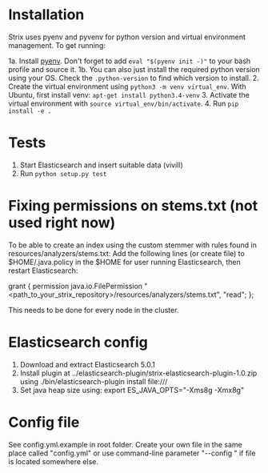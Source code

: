 Installation
============

Strix uses pyenv and pyvenv for python version and virtual environment management. To get running:

1a. Install [pyenv](https://github.com/yyuu/pyenv). Don't forget to add `eval "$(pyenv init -)"` to your bash profile and source it. 
1b. You can also just install the required python version using your OS. Check the `.python-version` to find which version to install. 
2. Create the virtual environment using `python3 -m venv virtual_env`. 
   With Ubuntu, first install venv: `apt-get install python3.4-venv`
3. Activate the virtual environment with `source virtual_env/bin/activate`.
4. Run `pip install -e .`

Tests
=====
1. Start Elasticsearch and insert suitable data (vivill)
2. Run `python setup.py test`

Fixing permissions on stems.txt (not used right now)
====================================================
To be able to create an index using the custom stemmer with rules found in resources/analyzers/stems.txt:
Add the following lines (or create file) to $HOME/.java.policy in the $HOME for user running Elasticsearch, then restart
Elasticsearch:

grant {
    permission java.io.FilePermission "<path_to_your_strix_repository>/resources/analyzers/stems.txt", "read";
};

This needs to be done for every node in the cluster.

Elasticsearch config
====================
1. Download and extract Elasticsearch 5.0.1
2. Install plugin at ../elasticsearch-plugin/strix-elasticsearch-plugin-1.0.zip using
   ./bin/elasticsearch-plugin install file:///<absolute path to plugin zip>
3. Set java heap size using:
   export ES_JAVA_OPTS="-Xms8g -Xmx8g"

Config file
=========== 
See config.yml.example in root folder. Create your own file in the same place called "config.yml" or use 
command-line parameter "--config <file>" if file is located somewhere else.
